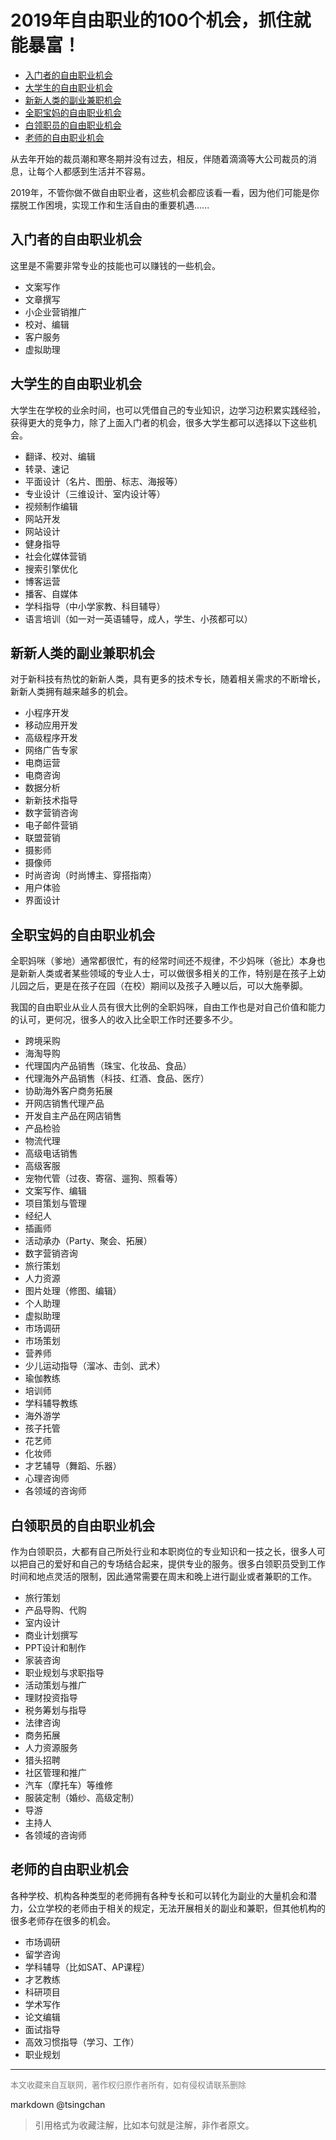 2019年自由职业的100个机会，抓住就能暴富！
========================



- [入门者的自由职业机会](#入门者的自由职业机会)
- [大学生的自由职业机会](#大学生的自由职业机会)
- [新新人类的副业兼职机会](#新新人类的副业兼职机会)
- [全职宝妈的自由职业机会](#全职宝妈的自由职业机会)
- [白领职员的自由职业机会](#白领职员的自由职业机会)
- [老师的自由职业机会](#老师的自由职业机会)



从去年开始的裁员潮和寒冬期并没有过去，相反，伴随着滴滴等大公司裁员的消息，让每个人都感到生活并不容易。

2019年，不管你做不做自由职业者，这些机会都应该看一看，因为他们可能是你摆脱工作困境，实现工作和生活自由的重要机遇......


## 入门者的自由职业机会

这里是不需要非常专业的技能也可以赚钱的一些机会。


- 文案写作
- 文章撰写
- 小企业营销推广
- 校对、编辑
- 客户服务
- 虚拟助理



## 大学生的自由职业机会

大学生在学校的业余时间，也可以凭借自己的专业知识，边学习边积累实践经验，获得更大的竞争力，除了上面入门者的机会，很多大学生都可以选择以下这些机会。

- 翻译、校对、编辑
- 转录、速记
- 平面设计（名片、图册、标志、海报等）
- 专业设计（三维设计、室内设计等）
- 视频制作编辑
- 网站开发
- 网站设计
- 健身指导
- 社会化媒体营销
- 搜索引擎优化
- 博客运营
- 播客、自媒体
- 学科指导（中小学家教、科目辅导）
- 语言培训（如一对一英语辅导，成人，学生、小孩都可以）



## 新新人类的副业兼职机会

对于新科技有热忱的新新人类，具有更多的技术专长，随着相关需求的不断增长，新新人类拥有越来越多的机会。



- 小程序开发
- 移动应用开发
- 高级程序开发
- 网络广告专家
- 电商运营
- 电商咨询
- 数据分析
- 新新技术指导
- 数字营销咨询
- 电子邮件营销
- 联盟营销
- 摄影师
- 摄像师
- 时尚咨询（时尚博主、穿搭指南）
- 用户体验
- 界面设计



## 全职宝妈的自由职业机会

全职妈咪（爹地）通常都很忙，有的经常时间还不规律，不少妈咪（爸比）本身也是新新人类或者某些领域的专业人士，可以做很多相关的工作，特别是在孩子上幼儿园之后，更是在孩子在园（在校）期间以及孩子入睡以后，可以大施拳脚。

我国的自由职业从业人员有很大比例的全职妈咪，自由工作也是对自己价值和能力的认可，更何况，很多人的收入比全职工作时还要多不少。

- 跨境采购
- 海淘导购
- 代理国内产品销售（珠宝、化妆品、食品）
- 代理海外产品销售（科技、红酒、食品、医疗）
- 协助海外客户商务拓展
- 开网店销售代理产品
- 开发自主产品在网店销售
- 产品检验
- 物流代理
- 高级电话销售
- 高级客服
- 宠物代管（过夜、寄宿、遛狗、照看等）
- 文案写作、编辑
- 项目策划与管理
- 经纪人
- 插画师
- 活动承办（Party、聚会、拓展）
- 数字营销咨询
- 旅行策划
- 人力资源
- 图片处理（修图、编辑）
- 个人助理
- 虚拟助理
- 市场调研
- 市场策划
- 营养师
- 少儿运动指导（溜冰、击剑、武术）
- 瑜伽教练
- 培训师
- 学科辅导教练
- 海外游学
- 孩子托管
- 花艺师
- 化妆师
- 才艺辅导（舞蹈、乐器）
- 心理咨询师
- 各领域的咨询师



## 白领职员的自由职业机会

作为白领职员，大都有自己所处行业和本职岗位的专业知识和一技之长，很多人可以把自己的爱好和自己的专场结合起来，提供专业的服务。很多白领职员受到工作时间和地点灵活的限制，因此通常需要在周末和晚上进行副业或者兼职的工作。



- 旅行策划
- 产品导购、代购
- 室内设计
- 商业计划撰写
- PPT设计和制作
- 家装咨询
- 职业规划与求职指导
- 活动策划与推广
- 理财投资指导
- 税务筹划与指导
- 法律咨询
- 商务拓展
- 人力资源服务
- 猎头招聘
- 社区管理和推广
- 汽车（摩托车）等维修
- 服装定制（婚纱、高级定制）
- 导游
- 主持人
- 各领域的咨询师



## 老师的自由职业机会

各种学校、机构各种类型的老师拥有各种专长和可以转化为副业的大量机会和潜力，公立学校的老师由于相关的规定，无法开展相关的副业和兼职，但其他机构的很多老师存在很多的机会。

- 市场调研
- 留学咨询
- 学科辅导（比如SAT、AP课程）
- 才艺教练
- 科研项目
- 学术写作
- 论文编辑
- 面试指导
- 高效习惯指导（学习、工作）
- 职业规划



----
<font size=2 color='grey'>本文收藏来自互联网，著作权归原作者所有，如有侵权请联系删除</font>

markdown @tsingchan 

> 引用格式为收藏注解，比如本句就是注解，非作者原文。
